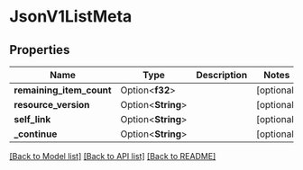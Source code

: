 # JsonV1ListMeta

## Properties

Name | Type | Description | Notes
------------ | ------------- | ------------- | -------------
**remaining_item_count** | Option<**f32**> |  | [optional]
**resource_version** | Option<**String**> |  | [optional]
**self_link** | Option<**String**> |  | [optional]
**_continue** | Option<**String**> |  | [optional]

[[Back to Model list]](../README.md#documentation-for-models) [[Back to API list]](../README.md#documentation-for-api-endpoints) [[Back to README]](../README.md)


